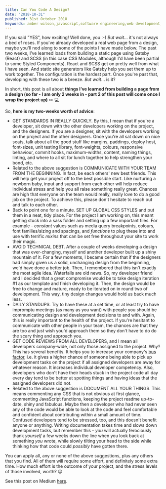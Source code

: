 ```yaml
---
title: Can You Code A Design?
date: "2018-10-31"
published: 31st October 2018
keywords: amber wilson,javascript,software engineering,web development, coding, design,communication,communicate, documentation, document
---
```


If you said "YES", how exciting! Well done, you :-) *But wait*... it's not always a bed of roses. If you've already developed a real web page from a design, maybe you'll nod along to some of the points I have made below. The past two weeks, I’ve learned loads from building a static page using Gatsby (React) and SCSS (in this case CSS Modules, although I'd have been partial to some Styled Components). React and SCSS get on pretty well from what I have seen. And static site generators like Gatsby help you set them up to work together. The configuration is the hardest part. Once you're past that, developing with these two is a breeze. *But wait*... is it?

In short, this post is all about **things I’ve learned from building a page from a design (so far - I am only 2 weeks in - part 2 of this post will come once I wrap the project up)** ✏️ 💻

So, **here is my two-weeks worth of advice**:

*   GET STANDARDS IN REALLY QUICKLY. By this, I mean that if you're a developer, sit down with the other developers working on the project, and the designers. If you are a designer, sit with the developers working on the project and the other designers. Once you're all sat down on nice seats, talk about all the good stuff like margins, paddings, deploy host, font-sizes, unit testing library, font-weights, colours, responsive behaviour, commit hooks, maximum-widths, content, naming things, linting, and where to all sit for lunch together to help strengthen your bond, etc.
*   Related to the above suggestion is COMMUNICATE WITH YOUR TEAM FROM THE BEGINNING. In fact, be each others' new best friends. This will help get your project off to the best possible start. Like nurturing a newborn baby, input and support from each other will help reduce individual stress and help you all raise something really great. Chances are high that everyone on the team would really, really love to do a good job on the project. To achieve this, please don't hesitate to reach out and talk to each other.
*   Back to point one for a minute. SET UP GLOBAL CSS STYLES and put them in a neat, tidy place. For the project I am working on, this meant getting stuck into a sass folder and setting up a few important files. For example - _constant_ values such as media query breakpoints, colours, font families/sizing and spacings, and _functions_ to plug these into and use with terrific _mixins_ that can be set free throughout your site to work their magic.
*   AVOID TECHNICAL DEBT. After a couple of weeks developing a design that was ever-changing, myself and another developer built up a shiny mountain of it. For a few moments, I became certain that if the designers had simply given us a solid, unchanging design from the beginning, we'd have done a better job. Then, I remembered that this isn't exactly the most agile idea. Waterfalls are old news. So, my developer friend and I decided that a great compromise would be to take design iteration #1 as our template and finish developing it. Then, the design would be free to change and mature, ready to be iterated on in round two of development. This way, tiny design changes would hold us back much less.
*   DAILY STANDUPS. Try to have these at a set time, or at least try to have impromptu meetings (as many as you want) with people you should be communicating design and development decisions to and with. Again, this is really important to the health of the project. If you're hesitant to communicate with other people in your team, the chances are that they are too and just wish you'd approach them so they don't have to do do the scary thing and approach you.
*   GET CODE REVIEWS FROM ALL DEVELOPERS, and I mean all developers company-wide, not only those assigned to the project. Why? This has several benefits. It helps you to increase your company's [bus factor](https://medium.com/tech-tajawal/the-bus-factor-6ea1a3ede6bd), i.e. it gives a higher chance of someone being able to pick up development tasks on the project if all assigned developers are away for whatever reason. It increases individual developer competency. Also, developers who don't have their heads stuck in the project code all day every day tend to be better at spotting things and having ideas that the assigned developers did not.
*   Related to the above suggestion is DOCUMENT ALL YOUR THINGS. This means commenting any CSS that is not obvious at first glance, commenting JavaScript functions, keeping the project readme up-to-date, shiny and fabulous. Maybe then a developer who had never seen any of the code would be able to look at the code and feel comfortable and confident about contributing within a small amount of time. Confused developers tend to be stressed, too, and this doesn't benefit anyone or anything. Writing documentation takes time and slows down development tasks, but remember this - _you_ will actually ferociously thank _yourself_ a few weeks down the line when you look back at something _you_ wrote, while slowly tilting your head to the side while thinking how that code could _possibly_ have gotten there.

You can apply all, any or none of the above suggestions, plus any others that you find. All of them will require some effort, and definitely some extra time. How much effort is the outcome of your project, and the stress levels of those involved, worth? 😉

See this post on Medium [here](https://medium.com/@ambrwlsn90/can-you-code-a-design-4d1e9f07795c).